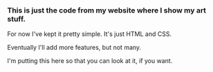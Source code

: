 ### This is just the code from my website where I show my art stuff. 

For now I've kept it pretty simple. It's just HTML and CSS.

Eventually I'll add more features, but not many.

I'm putting this here so that you can look at it, if you want.
